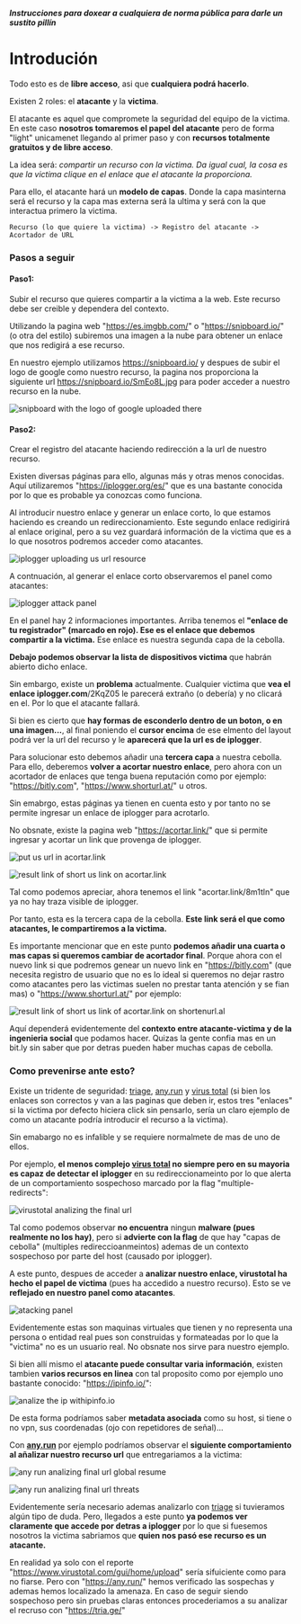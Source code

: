 **_Instrucciones para doxear a cualquiera de norma pública para darle un sustito pillín_**

# Introdución

Todo esto es de **libre acceso**, asi que **cualquiera podrá hacerlo**.

Existen 2 roles: el **atacante** y la **victima**.

El atacante es aquel que compromete la seguridad del equipo de la victima.
En este caso **nosotros tomaremos el papel del atacante** pero de forma "light" unicamenet llegando al primer paso y con **recursos totalmente gratuitos y de libre acceso**.

La idea será: _compartir un recurso con la victima. Da igual cual, la cosa es que la victima clique en el enlace que el atacante la proporciona._

Para ello, el atacante hará un **modelo de capas**. Donde la capa masinterna será el recurso y la capa mas externa será la ultima y será con la que interactua primero la victima.

```
Recurso (lo que quiere la victima) -> Registro del atacante -> Acortador de URL
```

### **Pasos a seguir**

#### Paso1:

Subir el recurso que quieres compartir a la victima a la web. Este recurso debe ser creible y dependera del contexto.

Utilizando la pagina web "https://es.imgbb.com/" o "https://snipboard.io/" (o otra del estilo) subiremos una imagen a la nube para obtener un enlace que nos redigirá a ese recurso.

En nuestro ejemplo utilizamos https://snipboard.io/ y despues de subir el logo de google como nuestro recurso, la pagina nos proporciona la siguiente url https://snipboard.io/SmEo8L.jpg para poder acceder a nuestro recurso en la nube.

![snipboard with the logo of google uploaded there](https://github.com/ALOsCOO/lightDoxing/assets/122012624/32a55cb8-3c0c-4b2d-a4e1-688d1f8accb4)


#### Paso2:

Crear el registro del atacante haciendo redirección a la url de nuestro recurso.

Existen diversas páginas para ello, algunas más y otras menos conocidas. Aquí utilizaremos "https://iplogger.org/es/" que es una bastante conocida por lo que es probable ya conozcas como funciona.

Al introducir nuestro enlace y generar un enlace corto, lo que estamos haciendo es creando un redireccionamiento. Este segundo enlace redigirirá al enlace original, pero a su vez guardará información de la victima que es a lo que nosotros podremos acceder como atacantes.

![iplogger uploading us url resource](https://github.com/ALOsCOO/lightDoxing/assets/122012624/9e873d8b-1ded-407e-b461-0c100187c7fb)


A contnuación, al generar el enlace corto observaremos el panel como atacantes:

![iplogger attack panel](https://github.com/ALOsCOO/lightDoxing/assets/122012624/dd65034e-c7f5-4d8e-bda8-7d7fb58f9347)


En el panel hay 2 informaciones importantes. Arriba tenemos el **"enlace de tu registrador" (marcado en rojo). Ese es el enlace que debemos compartir a la victima.** Ese enlace es nuestra segunda capa de la cebolla.

**Debajo podemos observar la lista de dispositivos victima** que habrán abierto dicho enlace.

Sin embargo, existe un **problema** actualmente. Cualquier victima que **vea el enlace iplogger.com**/2KqZ05 le parecerá extraño (o debería) y no clicará en el. Por lo que el atacante fallará.

Si bien es cierto que **hay formas de esconderlo dentro de un boton, o en una imagen...**, al final poniendo el **cursor encima** de ese elmento del layout podrá ver la url del recurso y le **aparecerá que la url es de iplogger**.

Para solucionar esto debemos añadir una **tercera capa** a nuestra cebolla. Para ello, deberemos **volver a acortar nuestro enlace**, pero ahora con un acortador de enlaces que tenga buena reputación como por ejemplo: "https://bitly.com", "https://www.shorturl.at/" u otros.

Sin emabrgo, estas páginas ya tienen en cuenta esto y por tanto no se permite ingresar un enlace de iplogger para acrotarlo.

No obsnate, existe la pagina web "https://acortar.link/" que si permite ingresar y acortar un link que provenga de iplogger.

![put us url in acortar.link](https://github.com/ALOsCOO/lightDoxing/assets/122012624/4977185c-575c-4002-841c-a7b9ea38efce)


![result link of short us link on acortar.link](https://github.com/ALOsCOO/lightDoxing/assets/122012624/9b6de8d2-c876-4a3d-8369-b0456c51ce50)


Tal como podemos apreciar, ahora tenemos el link "acortar.link/8m1tln" que ya no hay traza visible de iplogger.

Por tanto, esta es la tercera capa de la cebolla. **Este link será el que como atacantes, le compartiremos a la victima.**

Es importante mencionar que en este punto **podemos añadir una cuarta o mas capas si queremos cambiar de acortador final**. Porque ahora con el nuevo link si que podremos genear un nuevo link en "https://bitly.com" (que necesita registro de usuario que no es lo ideal si queremos no dejar rastro como atacantes pero las victimas suelen no prestar tanta atención y se fian mas) o "https://www.shorturl.at/" por ejemplo:

![result link of short us link of acortar.link on shortenurl.al](https://github.com/ALOsCOO/lightDoxing/assets/122012624/2f45ce57-26f6-4ed4-b7f0-1e69e97a375f)


Aquí dependerá evidentemente del **contexto entre atacante-victima y de la ingenieria social** que podamos hacer. Quizas la gente confia mas en un bit.ly sin saber que por detras pueden haber muchas capas de cebolla.

### **Como prevenirse ante esto?**

Existe un tridente de seguridad: [triage](https://tria.ge/), [any.run](https://any.run/) y [virus total](https://www.virustotal.com/gui/home/upload)
(si bien los enlaces son correctos y van a las paginas que deben ir, estos tres "enlaces" si la victima por defecto hiciera click sin pensarlo, sería un claro ejemplo de como un atacante podría introducir el recurso a la victima).

Sin emabargo no es infalible y se requiere normalmete de mas de uno de ellos.

Por ejemplo, **el menos complejo [virus total](https://www.virustotal.com/gui/home/upload) no siempre pero en su mayoria es capaz de detectar el iplogger** en su redireccionameinto por lo que alerta de un comportamiento sospechoso marcado por la flag "multiple-redirects":

![virustotal analizing the final url](https://github.com/ALOsCOO/lightDoxing/assets/122012624/bdd0133e-409b-4302-9a1d-aa099ea9674c)


Tal como podemos observar **no encuentra** ningun **malware (pues realmente no los hay)**, pero si **advierte con la flag** de que hay "capas de cebolla" (multiples redireccioanmeintos) ademas de un contexto sospechoso por parte del host (causado por iplogger).

A este punto, despues de acceder a **analizar nuestro enlace, virustotal ha hecho el papel de victima** (pues ha accedido a nuestro recurso). Esto se ve **reflejado en nuestro panel como atacantes**.

![atacking panel](https://github.com/ALOsCOO/lightDoxing/assets/122012624/0a02fea4-3b09-437a-8c51-27992daede23)


Evidentemente estas son maquinas virtuales que tienen y no representa una persona o entidad real pues son construidas y formateadas por lo que la "victima" no es un usuario real. No obsnate nos sirve para nuestro ejemplo.

Si bien allí mismo el **atacante puede consultar varia información**, existen tambien **varios recursos en linea** con tal proposito como por ejemplo uno bastante conocido: "https://ipinfo.io/":

![analize the ip withipinfo.io](https://github.com/ALOsCOO/lightDoxing/assets/122012624/e6d2da3f-c604-494b-bf43-f26a66e7aa9e)

De esta forma podríamos saber **metadata asociada** como su host, si tiene o no vpn, sus coordenadas (ojo con repetidores de señal)...

Con **[any.run](https://any.run/)** por ejemplo podríamos observar el **siguiente comportamiento al añalizar nuestro recurso url** que entregariamos a la victima:

![any run analizing final url global resume](https://github.com/ALOsCOO/lightDoxing/assets/122012624/abb18f7b-f060-4295-8689-037489f03a3c)


![any run analizing final url threats](https://github.com/ALOsCOO/lightDoxing/assets/122012624/63004798-6e57-4276-b930-d7a6efb16fad)


Evidentemente sería necesario ademas analizarlo con [triage](https://tria.ge/) si tuvieramos algún tipo de duda. Pero, llegados a este punto **ya podemos ver claramente que accede por detras a iplogger** por lo que si fuesemos nosotros la victima sabriamos que **quien nos pasó ese recurso es un atacante.**

En realidad ya solo con el reporte "https://www.virustotal.com/gui/home/upload" sería sifuiciente como para no fiarse. Pero con "https://any.run/" hemos verificado las sospechas y ademas hemos localizado la amenaza. En caso de seguir siendo sospechoso pero sin pruebas claras entonces procederiamos a su analizar el recruso con "https://tria.ge/"
